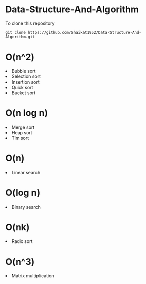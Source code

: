 # Data-Structure-And-Algorithm

To clone this repository
```
git clone https://github.com/Shaikat1952/Data-Structure-And-Algorithm.git
```
<h1>O(n^2)</h1>
<li>Bubble sort<//li>
<li>Selection sort<//li>
<li>Insertion sort<//li>
<li>Quick sort<//li>
<li>Bucket sort<//li>


<h1>O(n log n)</h1>
<li>Merge sort<//li>
<li>Heap sort<//li>
<li>Tim sort<//li>


<h1>O(n)</h1>
<li>Linear search<//li>



<h1>O(log n)</h1>
<li>Binary search<//li>


<h1>O(nk)</h1>
<li>Radix sort<//li>


<h1>O(n^3)</h1>
<li>Matrix multiplication<//li>
